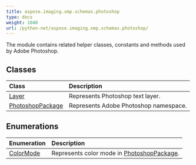 ```yaml
---
title: aspose.imaging.xmp.schemas.photoshop
type: docs
weight: 1040
url: /python-net/aspose.imaging.xmp.schemas.photoshop/
---
```



The module contains related helper classes, constants and methods used by Adobe Photoshop.

## **Classes**
| **Class** | **Description** |
| :- | :- |
| [Layer](/imaging/python-net/aspose.imaging.xmp.schemas.photoshop/layer/) | Represents Photoshop text layer. |
| [PhotoshopPackage](/imaging/python-net/aspose.imaging.xmp.schemas.photoshop/photoshoppackage/) | Represents Adobe Photoshop namespace. |
## **Enumerations**
| **Enumeration** | **Description** |
| :- | :- |
| [ColorMode](/imaging/python-net/aspose.imaging.xmp.schemas.photoshop/colormode/) | Represents color mode in [PhotoshopPackage](/imaging/python-net/aspose.imaging.xmp.schemas.photoshop/photoshoppackage/). |
